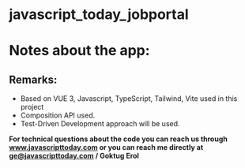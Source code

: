 # javascript_today_jobportal

# Notes about the app:

<h2> Remarks: </h2>
<ul>
<li> Based on VUE 3, Javascript, TypeScript, Tailwind, Vite used in this project</li>
<li> Composition API used. </li>
<li> Test-Driven Development approach will be used.</li>
</ul>

<b> For technical questions about the code you can reach us through www.javascripttoday.com or you can reach me directly at ge@javascripttoday.com / Goktug Erol </b>
